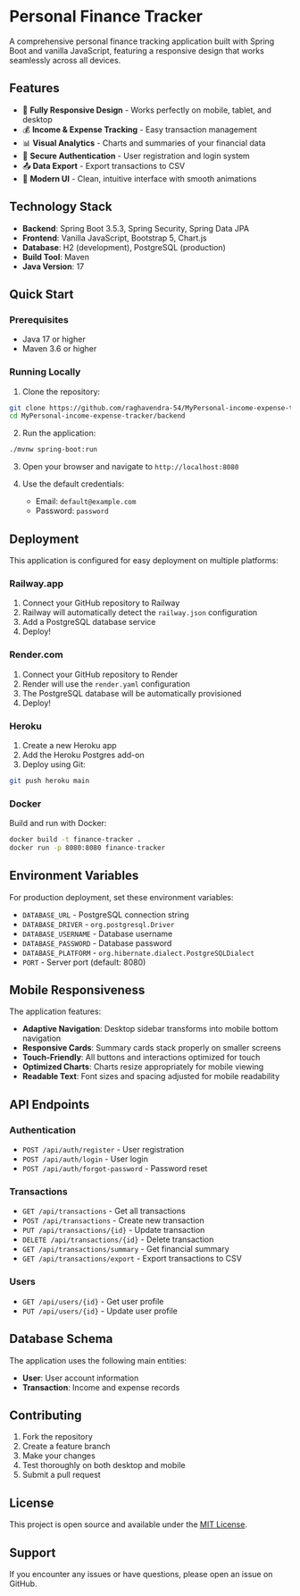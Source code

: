 # Personal Finance Tracker

A comprehensive personal finance tracking application built with Spring Boot and vanilla JavaScript, featuring a responsive design that works seamlessly across all devices.

## Features

- 📱 **Fully Responsive Design** - Works perfectly on mobile, tablet, and desktop
- 💰 **Income & Expense Tracking** - Easy transaction management
- 📊 **Visual Analytics** - Charts and summaries of your financial data
- 🔐 **Secure Authentication** - User registration and login system
- 📤 **Data Export** - Export transactions to CSV
- 🎨 **Modern UI** - Clean, intuitive interface with smooth animations

## Technology Stack

- **Backend**: Spring Boot 3.5.3, Spring Security, Spring Data JPA
- **Frontend**: Vanilla JavaScript, Bootstrap 5, Chart.js
- **Database**: H2 (development), PostgreSQL (production)
- **Build Tool**: Maven
- **Java Version**: 17

## Quick Start

### Prerequisites
- Java 17 or higher
- Maven 3.6 or higher

### Running Locally

1. Clone the repository:
```bash
git clone https://github.com/raghavendra-54/MyPersonal-income-expense-tracker.git
cd MyPersonal-income-expense-tracker/backend
```

2. Run the application:
```bash
./mvnw spring-boot:run
```

3. Open your browser and navigate to `http://localhost:8080`

4. Use the default credentials:
   - Email: `default@example.com`
   - Password: `password`

## Deployment

This application is configured for easy deployment on multiple platforms:

### Railway.app

1. Connect your GitHub repository to Railway
2. Railway will automatically detect the `railway.json` configuration
3. Add a PostgreSQL database service
4. Deploy!

### Render.com

1. Connect your GitHub repository to Render
2. Render will use the `render.yaml` configuration
3. The PostgreSQL database will be automatically provisioned
4. Deploy!

### Heroku

1. Create a new Heroku app
2. Add the Heroku Postgres add-on
3. Deploy using Git:
```bash
git push heroku main
```

### Docker

Build and run with Docker:
```bash
docker build -t finance-tracker .
docker run -p 8080:8080 finance-tracker
```

## Environment Variables

For production deployment, set these environment variables:

- `DATABASE_URL` - PostgreSQL connection string
- `DATABASE_DRIVER` - `org.postgresql.Driver`
- `DATABASE_USERNAME` - Database username
- `DATABASE_PASSWORD` - Database password
- `DATABASE_PLATFORM` - `org.hibernate.dialect.PostgreSQLDialect`
- `PORT` - Server port (default: 8080)

## Mobile Responsiveness

The application features:
- **Adaptive Navigation**: Desktop sidebar transforms into mobile bottom navigation
- **Responsive Cards**: Summary cards stack properly on smaller screens
- **Touch-Friendly**: All buttons and interactions optimized for touch
- **Optimized Charts**: Charts resize appropriately for mobile viewing
- **Readable Text**: Font sizes and spacing adjusted for mobile readability

## API Endpoints

### Authentication
- `POST /api/auth/register` - User registration
- `POST /api/auth/login` - User login
- `POST /api/auth/forgot-password` - Password reset

### Transactions
- `GET /api/transactions` - Get all transactions
- `POST /api/transactions` - Create new transaction
- `PUT /api/transactions/{id}` - Update transaction
- `DELETE /api/transactions/{id}` - Delete transaction
- `GET /api/transactions/summary` - Get financial summary
- `GET /api/transactions/export` - Export transactions to CSV

### Users
- `GET /api/users/{id}` - Get user profile
- `PUT /api/users/{id}` - Update user profile

## Database Schema

The application uses the following main entities:
- **User**: User account information
- **Transaction**: Income and expense records

## Contributing

1. Fork the repository
2. Create a feature branch
3. Make your changes
4. Test thoroughly on both desktop and mobile
5. Submit a pull request

## License

This project is open source and available under the [MIT License](LICENSE).

## Support

If you encounter any issues or have questions, please open an issue on GitHub.